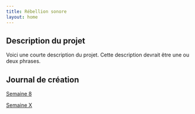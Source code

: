 ```yaml
---
title: Rébellion sonore
layout: home
---
```


## Description du projet

Voici une courte description du projet. Cette description devrait être une ou deux phrases.

## Journal de création

[Semaine 8](journaux/semaine8.md)

[Semaine X](journaux/semaineXX.md)
